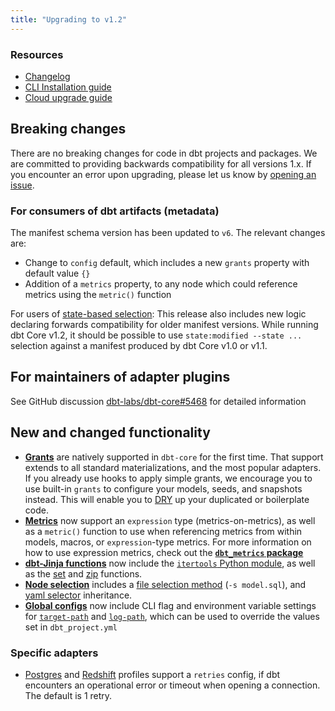 ```yaml
---
title: "Upgrading to v1.2"
---
```

### Resources

- [Changelog](https://github.com/dbt-labs/dbt-core/blob/1.2.latest/CHANGELOG.md)
- [CLI Installation guide](/docs/get-started/installation)
- [Cloud upgrade guide](/docs/dbt-versions/upgrade-core-in-cloud)

## Breaking changes

There are no breaking changes for code in dbt projects and packages. We are committed to providing backwards compatibility for all versions 1.x. If you encounter an error upon upgrading, please let us know by [opening an issue](https://github.com/dbt-labs/dbt-core/issues/new).

### For consumers of dbt artifacts (metadata)

The manifest schema version has been updated to `v6`. The relevant changes are:
- Change to `config` default, which includes a new `grants` property with default value `{}`
- Addition of a `metrics` property, to any node which could reference metrics using the `metric()` function

For users of [state-based selection](understanding-state): This release also includes new logic declaring forwards compatibility for older manifest versions. While running dbt Core v1.2, it should be possible to use `state:modified --state ...` selection against a manifest produced by dbt Core v1.0 or v1.1.

## For maintainers of adapter plugins

See GitHub discussion [dbt-labs/dbt-core#5468](https://github.com/dbt-labs/dbt-core/discussions/5468) for detailed information

## New and changed functionality

- **[Grants](resource-configs/grants)** are natively supported in `dbt-core` for the first time. That support extends to all standard materializations, and the most popular adapters. If you already use hooks to apply simple grants, we encourage you to use built-in `grants` to configure your models, seeds, and snapshots instead. This will enable you to [DRY](https://en.wikipedia.org/wiki/Don%27t_repeat_yourself) up your duplicated or boilerplate code.
- **[Metrics](/docs/build/metrics)** now support an `expression` type (metrics-on-metrics), as well as a `metric()` function to use when referencing metrics from within models, macros, or `expression`-type metrics. For more information on how to use expression metrics, check out the [**`dbt_metrics` package**](https://github.com/dbt-labs/dbt_metrics)
- **[dbt-Jinja functions](/reference/dbt-jinja-functions)** now include the [`itertools` Python module](dbt-jinja-functions/modules#itertools), as well as the [set](dbt-jinja-functions/set) and [zip](dbt-jinja-functions/zip) functions.
- **[Node selection](node-selection/syntax)** includes a [file selection method](node-selection/methods#the-file-method) (`-s model.sql`), and [yaml selector](node-selection/yaml-selectors) inheritance.
- **[Global configs](global-configs)** now include CLI flag and environment variable settings for [`target-path`](target-path) and [`log-path`](log-path), which can be used to override the values set in `dbt_project.yml`

### Specific adapters

- [Postgres](/reference/warehouse-setups/postgres-setup) and [Redshift](/reference/warehouse-setups/redshift-setup) profiles support a `retries` config, if dbt encounters an operational error or timeout when opening a connection. The default is 1 retry.
